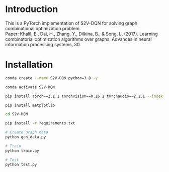 # Introduction
This is a PyTorch implementation of S2V-DQN for solving graph combinational optimization problem.  
Paper: Khalil, E., Dai, H., Zhang, Y., Dilkina, B., & Song, L. (2017). Learning combinatorial optimization algorithms over graphs. Advances in neural information processing systems, 30.

# Installation  
```bash
conda create --name S2V-DQN python=3.8 -y

conda activate S2V-DQN

pip install torch==2.1.1 torchvision==0.16.1 torchaudio==2.1.1 --index-url https://download.pytorch.org/whl/cu118

pip install matplotlib

cd S2V-DQN

pip install -r requirements.txt

# Create graph data
python gen_data.py

# Train
python train.py

# Test
python test.py



